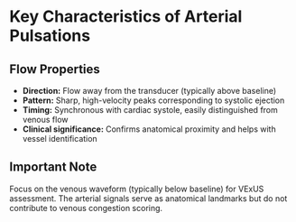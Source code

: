 # Key Characteristics of Arterial Pulsations

## Flow Properties
- **Direction:** Flow away from the transducer (typically above baseline)
- **Pattern:** Sharp, high-velocity peaks corresponding to systolic ejection
- **Timing:** Synchronous with cardiac systole, easily distinguished from venous flow
- **Clinical significance:** Confirms anatomical proximity and helps with vessel identification

## Important Note
Focus on the venous waveform (typically below baseline) for VExUS assessment. The arterial signals serve as anatomical landmarks but do not contribute to venous congestion scoring. 